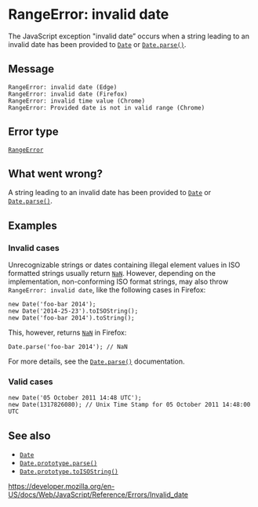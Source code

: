 RangeError: invalid date
========================

The JavaScript exception "invalid date” occurs when a string leading to an invalid date has been provided to [`Date`](../global_objects/date) or [`Date.parse()`](../global_objects/date/parse).

Message
-------

    RangeError: invalid date (Edge)
    RangeError: invalid date (Firefox)
    RangeError: invalid time value (Chrome)
    RangeError: Provided date is not in valid range (Chrome)

Error type
----------

[`RangeError`](../global_objects/rangeerror)

What went wrong?
----------------

A string leading to an invalid date has been provided to [`Date`](../global_objects/date) or [`Date.parse()`](../global_objects/date/parse).

Examples
--------

### Invalid cases

Unrecognizable strings or dates containing illegal element values in ISO formatted strings usually return [`NaN`](../global_objects/nan). However, depending on the implementation, non-conforming ISO format strings, may also throw `RangeError: invalid date`, like the following cases in Firefox:

    new Date('foo-bar 2014');
    new Date('2014-25-23').toISOString();
    new Date('foo-bar 2014').toString();

This, however, returns [`NaN`](../global_objects/nan) in Firefox:

    Date.parse('foo-bar 2014'); // NaN

For more details, see the [`Date.parse()`](../global_objects/date/parse) documentation.

### Valid cases

    new Date('05 October 2011 14:48 UTC');
    new Date(1317826080); // Unix Time Stamp for 05 October 2011 14:48:00 UTC

See also
--------

-   [`Date`](../global_objects/date)
-   [`Date.prototype.parse()`](../global_objects/date/parse)
-   [`Date.prototype.toISOString()`](../global_objects/date/toisostring)

<a href="https://developer.mozilla.org/en-US/docs/Web/JavaScript/Reference/Errors/Invalid_date" class="_attribution-link">https://developer.mozilla.org/en-US/docs/Web/JavaScript/Reference/Errors/Invalid_date</a>
